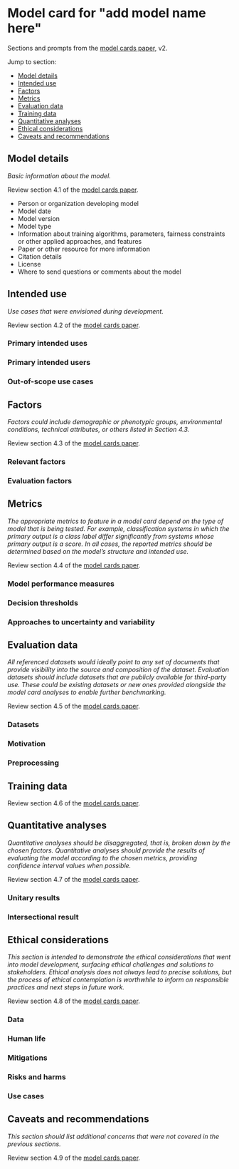 # Model card for "add model name here"

Sections and prompts from the [model cards paper](https://arxiv.org/abs/1810.03993), v2.

Jump to section:

- [Model details](#model-details)
- [Intended use](#intended-use)
- [Factors](#factors)
- [Metrics](#metrics)
- [Evaluation data](#evaluation-data)
- [Training data](#training-data)
- [Quantitative analyses](#quantitative-analyses)
- [Ethical considerations](#ethical-considerations)
- [Caveats and recommendations](#caveats-and-recommendations)

## Model details

_Basic information about the model._

Review section 4.1 of the [model cards paper](https://arxiv.org/abs/1810.03993).

- Person or organization developing model
- Model date
- Model version
- Model type
- Information about training algorithms, parameters, fairness constraints or other applied
  approaches, and features
- Paper or other resource for more information
- Citation details
- License
- Where to send questions or comments about the model

## Intended use

_Use cases that were envisioned during development._

Review section 4.2 of the [model cards paper](https://arxiv.org/abs/1810.03993).

### Primary intended uses

### Primary intended users

### Out-of-scope use cases

## Factors

_Factors could include demographic or phenotypic groups, environmental conditions, technical
attributes, or others listed in Section 4.3._

Review section 4.3 of the [model cards paper](https://arxiv.org/abs/1810.03993).

### Relevant factors

### Evaluation factors

## Metrics

_The appropriate metrics to feature in a model card depend on the type of model that is being tested.
For example, classification systems in which the primary output is a class label differ significantly
from systems whose primary output is a score. In all cases, the reported metrics should be determined
based on the model’s structure and intended use._

Review section 4.4 of the [model cards paper](https://arxiv.org/abs/1810.03993).

### Model performance measures

### Decision thresholds

### Approaches to uncertainty and variability

## Evaluation data

_All referenced datasets would ideally point to any set of documents that provide visibility into the
source and composition of the dataset. Evaluation datasets should include datasets that are publicly
available for third-party use. These could be existing datasets or new ones provided alongside the model
card analyses to enable further benchmarking._

Review section 4.5 of the [model cards paper](https://arxiv.org/abs/1810.03993).

### Datasets

### Motivation

### Preprocessing

## Training data

Review section 4.6 of the [model cards paper](https://arxiv.org/abs/1810.03993).

## Quantitative analyses

_Quantitative analyses should be disaggregated, that is, broken down by the chosen factors. Quantitative
analyses should provide the results of evaluating the model according to the chosen metrics, providing
confidence interval values when possible._

Review section 4.7 of the [model cards paper](https://arxiv.org/abs/1810.03993).

### Unitary results

### Intersectional result

## Ethical considerations

_This section is intended to demonstrate the ethical considerations that went into model development,
surfacing ethical challenges and solutions to stakeholders. Ethical analysis does not always lead to
precise solutions, but the process of ethical contemplation is worthwhile to inform on responsible
practices and next steps in future work._

Review section 4.8 of the [model cards paper](https://arxiv.org/abs/1810.03993).

### Data

### Human life

### Mitigations

### Risks and harms

### Use cases

## Caveats and recommendations

_This section should list additional concerns that were not covered in the previous sections._

Review section 4.9 of the [model cards paper](https://arxiv.org/abs/1810.03993).


